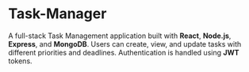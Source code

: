 # Task-Manager
A full-stack Task Management application built with **React**, **Node.js**, **Express**, and **MongoDB**. Users can create, view, and update tasks with different priorities and deadlines. Authentication is handled using **JWT** tokens.
